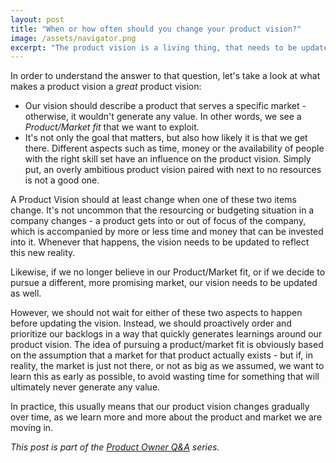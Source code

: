 ```yaml
---
layout: post
title: "When or how often should you change your product vision?"
image: /assets/navigator.png
excerpt: "The product vision is a living thing, that needs to be updated when our assumptions about the market change, or if our ability to get there is changing."
---
```

In order to understand the answer to that question, let's take a look at what
makes a product vision a _great_ product vision:
- Our vision should describe a product that serves a specific market -
  otherwise, it wouldn't generate any value. In other words, we see a
  _Product/Market fit_ that we want to exploit.
- It's not only the goal that matters, but also how likely it is that we get
  there. Different aspects such as time, money or the availability of people
  with the right skill set have an influence on the product vision. Simply put,
  an overly ambitious product vision paired with next to no resources is not a
  good one.

A Product Vision should at least change when one of these two items change. It's
not uncommon that the resourcing or budgeting situation in a company changes - a
product gets into or out of focus of the company, which is accompanied by more
or less time and money that can be invested into it. Whenever that happens, the
vision needs to be updated to reflect this new reality.

Likewise, if we no longer believe in our Product/Market fit, or if we decide to
pursue a different, more promising market, our vision needs to be updated as
well.

However, we should not wait for either of these two aspects to happen before
updating the vision. Instead, we should proactively order and prioritize our
backlogs in a way that quickly generates learnings around our product vision.
The idea of pursuing a product/market fit is obviously based on the assumption
that a market for that product actually exists - but if, in reality, the market
is just not there, or not as big as we assumed, we want to learn this as early
as possible, to avoid wasting time for something that will ultimately never
generate any value.

In practice, this usually means that our product vision changes gradually over
time, as we learn more and more about the product and market we are moving in.

_This post is part of the [Product Owner Q&A](/po_qa/start) series._